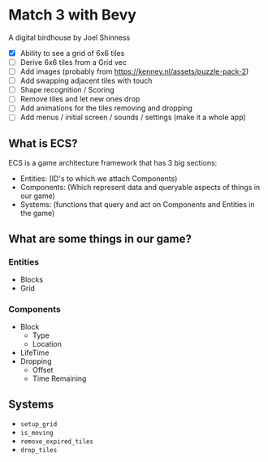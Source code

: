 # Match 3 with Bevy

A digital birdhouse by Joel Shinness

- [X] Ability to see a grid of 6x6 tiles
- [ ] Derive 6x6 tiles from a Grid vec
- [ ] Add images (probably from https://kenney.nl/assets/puzzle-pack-2)
- [ ] Add swapping adjacent tiles with touch
- [ ] Shape recognition / Scoring
- [ ] Remove tiles and let new ones drop
- [ ] Add animations for the tiles removing and dropping
- [ ] Add menus / initial screen / sounds / settings (make it a whole app)

## What is ECS?

ECS is a game architecture framework that has 3 big sections:

- Entities: (ID's to which we attach Components)
- Components: (Which represent data and queryable aspects of things in our game)
- Systems: (functions that query and act on Components and Entities in the game)

## What are some things in our game?

### Entities

* Blocks
* Grid

### Components

* Block
    * Type
    * Location
* LifeTime
* Dropping
  * Offset
  * Time Remaining

## Systems

* `setup_grid`
* `is_moving`
* `remove_expired_tiles`
* `drop_tiles`
